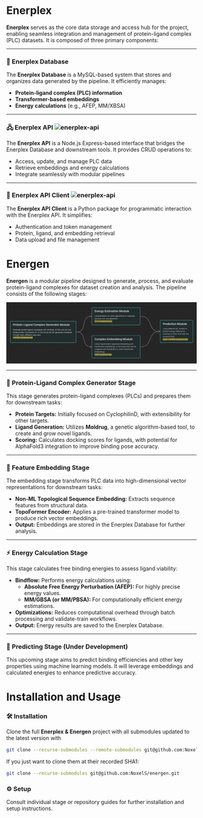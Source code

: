 # Enerplex

**Enerplex** serves as the core data storage and access hub for the project, enabling seamless integration and management of protein-ligand complex (PLC) datasets. It is composed of three primary components:

---

### 📂 Enerplex Database
The **Enerplex Database** is a MySQL-based system that stores and organizes data generated by the pipeline. It efficiently manages:
- **Protein-ligand complex (PLC) information**
- **Transformer-based embeddings**
- **Energy calculations** (e.g., AFEP, MM/XBSA)

---

### 🖧 Enerplex API ![enerplex-api](https://github.com/NoxelS/enerplex-api/actions/workflows/remote_deploy.yml/badge.svg)
The **Enerplex API** is a Node.js Express-based interface that bridges the Enerplex Database and downstream tools. It provides CRUD operations to:
- Access, update, and manage PLC data
- Retrieve embeddings and energy calculations
- Integrate seamlessly with modular pipelines

---

### 🐍 Enerplex API Client ![enerplex-api](https://github.com/NoxelS/enerplex-api-client/actions/workflows/publish.yml/badge.svg)
The **Enerplex API Client** is a Python package for programmatic interaction with the Enerplex API. It simplifies:
- Authentication and token management
- Protein, ligand, and embedding retrieval
- Data upload and file management


# Energen

**Energen** is a modular pipeline designed to generate, process, and evaluate protein-ligand complexes for dataset creation and analysis. The pipeline consists of the following stages:


![Pipeline](.misc/pipeline.png)


---

### 🧬 Protein-Ligand Complex Generator Stage
This stage generates protein-ligand complexes (PLCs) and prepares them for downstream tasks:
- **Protein Targets:** Initially focused on CyclophilinD, with extensibility for other targets.
- **Ligand Generation:** Utilizes **Moldrug**, a genetic algorithm-based tool, to create and grow novel ligands.
- **Scoring:** Calculates docking scores for ligands, with potential for AlphaFold3 integration to improve binding pose accuracy.

---

### 🔗 Feature Embedding Stage
The embedding stage transforms PLC data into high-dimensional vector representations for downstream tasks:
- **Non-ML Topological Sequence Embedding:** Extracts sequence features from structural data.
- **TopoFormer Encoder:** Applies a pre-trained transformer model to produce rich vector embeddings.
- **Output:** Embeddings are stored in the Enerplex Database for further analysis.

---

### ⚡ Energy Calculation Stage
This stage calculates free binding energies to assess ligand viability:
- **Bindflow:** Performs energy calculations using:
  - **Absolute Free Energy Perturbation (AFEP):** For highly precise energy values.
  - **MM/GBSA (or MM/PBSA):** For computationally efficient energy estimations.
- **Optimizations:** Reduces computational overhead through batch processing and validate-train workflows.
- **Output:** Energy results are saved to the Enerplex Database.

---

### 🔮 Predicting Stage (Under Development)
This upcoming stage aims to predict binding efficiencies and other key properties using machine learning models. It will leverage embeddings and calculated energies to enhance predictive accuracy.



# Installation and Usage

### 🛠️ Installation
Clone the full **Enerplex & Energen** project with all submodules updated to the latest version with
```bash
git clone --recurse-submodules --remote-submodules git@github.com:NoxelS/energen.git
```

If you just want to clone them at their recorded SHA1:
```bash
git clone --recurse-submodules git@github.com:NoxelS/energen.git

```

### ⚙️ Setup
Consult individual stage or repository guides for further installation and setup instructions.